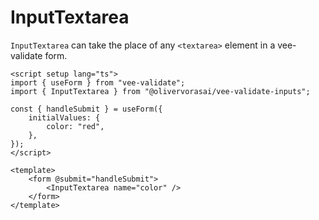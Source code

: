 # InputTextarea

`InputTextarea` can take the place of any `<textarea>` element in a vee-validate form.

```vue
<script setup lang="ts">
import { useForm } from "vee-validate";
import { InputTextarea } from "@olivervorasai/vee-validate-inputs";

const { handleSubmit } = useForm({
    initialValues: {
        color: "red",
    },
});
</script>

<template>
    <form @submit="handleSubmit">
        <InputTextarea name="color" />
    </form>
</template>
```

<script setup>
import { useForm } from "vee-validate";
import InputTextarea from '../../src/InputTextarea.vue';

const { handleSubmit } = useForm({
    initialValues: {
        color: "red",
    },
});
</script>

<form @submit="handleSubmit">
    <InputTextarea name="color" />
</form>
